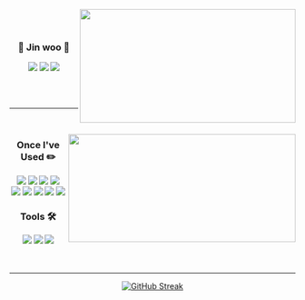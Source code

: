 
<div align="center">


  <img align="right" src="https://github-readme-stats.vercel.app/api?username=Yun-Jinwoo&include_all_commits=true&count_private=true&show_icons=true&theme=flag-india&custom_title=%EC%A7%84%EC%9A%B0's%20GitHub%20Stats" width="380" height="200"/>



<br><br>

  ### 🍎 Jin woo 🍎

 <a href="https://github.com/Yun-Jinwoo"><img src="https://img.shields.io/badge/github-%23181717.svg?&style=flat-square&logo=github&logoColor=white" /></a>
<a href="https://velog.io/@yjw3480" target="_blank"><img src="https://img.shields.io/badge/velog-20C997?style=flat-square&logo=velog&logoColor=white"/></a>
<a href="https://www.instagram.com/y_g_new?igsh=MWFnZ3l0dXdubHc0ag==" target="_blank"><img src="https://img.shields.io/badge/instagram-%23E4405F.svg?&style=flat-square&logo=instagram&logoColor=white" /></a><br>
 


<div align="left">
  


<br />
</div>
</div>
<br>

 __________
<br>


<img align="right" src="https://github-readme-stats.vercel.app/api/top-langs/?username=Yun-Jinwoo&theme=flag-india&exclude_repo=Computer-Science-Engineering&layout=compact&langs_count=10" width="400" height="190"/></a>

<div align="center">

### Once I've Used ✏️ 
<img src="https://img.shields.io/badge/HTML5-E34F26?style=flat-square&logo=html5&logoColor=white"/>
<img src="https://img.shields.io/badge/CSS3-1572B6?style=flat-square&logo=css3&logoColor=white"/>
<img src="https://img.shields.io/badge/JavaScript-F7DF1E?style=flat-square&logo=javascript&logoColor=white"/>
<img src="https://img.shields.io/badge/Typescript-3178C6?style=flat-square&logo=typescript&logoColor=white"/>
<br>
<img src="https://img.shields.io/badge/C++-00599C?style=flat-square&logo=C%2B%2B&logoColor=white"/>
<img src="https://img.shields.io/badge/c-A8B9CC?style=flat-square&logo=c&logoColor=white"/>
<img src="https://img.shields.io/badge/python-3776AB?style=flat-square&logo=python&logoColor=white"/>
<img src="https://img.shields.io/badge/git-%23F05032.svg?&style=flat-square&logo=git&logoColor=white" />
<img src="https://img.shields.io/badge/mysql-%234479A1.svg?&style=flat-square&logo=mysql&logoColor=white" />

<br>


### Tools 🛠️
<img src="https://img.shields.io/badge/VisualStudioCode-007ACC?style=flat-square&logo=visualstudiocode&logoColor=white"/>
<img src="https://img.shields.io/badge/figma-%23F24E1E.svg?&style=flat-square&logo=figma&logoColor=white" />
<img src="https://img.shields.io/badge/github-%23181717.svg?&style=flat-square&logo=github&logoColor=white" />
<br>
<br>
<br>

---

<div align="center">

[![GitHub Streak](https://streak-stats.demolab.com?user=Yun-Jinwoo&hide_border=true&card_width=700&theme=flag-india)](https://git.io/streak-stats)


